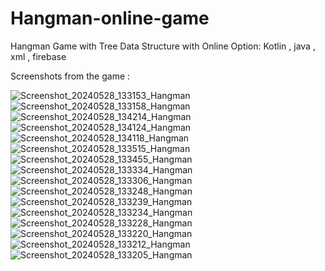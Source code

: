 # Hangman-online-game
Hangman Game with Tree Data Structure with Online Option: Kotlin , java , xml , firebase


Screenshots from the game :




![Screenshot_20240528_133153_Hangman](https://github.com/aymenAbessi/Hangman-online-game/assets/99690345/9af69133-5a37-45b6-a00b-17462548fe38)
![Screenshot_20240528_133158_Hangman](https://github.com/aymenAbessi/Hangman-online-game/assets/99690345/fa6527dd-c05d-4246-a4e5-411740336b99)
![Screenshot_20240528_134214_Hangman](https://github.com/aymenAbessi/Hangman-online-game/assets/99690345/3c455311-3cf8-41bf-8219-7cfd3b01323f)
![Screenshot_20240528_134124_Hangman](https://github.com/aymenAbessi/Hangman-online-game/assets/99690345/62b805d4-96ae-46ed-9d80-8206533f58e9)
![Screenshot_20240528_134118_Hangman](https://github.com/aymenAbessi/Hangman-online-game/assets/99690345/9000467e-65e6-41d8-b622-538d2dc4bab3)
![Screenshot_20240528_133515_Hangman](https://github.com/aymenAbessi/Hangman-online-game/assets/99690345/a7b64ecb-50ed-4ddf-855c-0f4ddb2df178)
![Screenshot_20240528_133455_Hangman](https://github.com/aymenAbessi/Hangman-online-game/assets/99690345/7aadba89-c2ed-446b-823a-7f8b84830b5b)
![Screenshot_20240528_133334_Hangman](https://github.com/aymenAbessi/Hangman-online-game/assets/99690345/8548c570-d175-4974-b757-f14d55f88a95)
![Screenshot_20240528_133306_Hangman](https://github.com/aymenAbessi/Hangman-online-game/assets/99690345/fc807453-4561-4b17-a545-b1e179167abc)
![Screenshot_20240528_133248_Hangman](https://github.com/aymenAbessi/Hangman-online-game/assets/99690345/134720c3-a531-4745-bbdf-ed43ed9092c6)
![Screenshot_20240528_133239_Hangman](https://github.com/aymenAbessi/Hangman-online-game/assets/99690345/8d1de04d-2b59-45d8-a5ad-28cac10b232e)
![Screenshot_20240528_133234_Hangman](https://github.com/aymenAbessi/Hangman-online-game/assets/99690345/d266c5ca-1b64-4a96-9137-af01867c6463)
![Screenshot_20240528_133228_Hangman](https://github.com/aymenAbessi/Hangman-online-game/assets/99690345/2267e5bd-99ec-4f62-9540-d00d4a63e21b)
![Screenshot_20240528_133220_Hangman](https://github.com/aymenAbessi/Hangman-online-game/assets/99690345/fc3ac80f-ee75-47e2-920b-ee98cbdb9b98)
![Screenshot_20240528_133212_Hangman](https://github.com/aymenAbessi/Hangman-online-game/assets/99690345/0ec8744f-bd8e-462b-8146-da9567d1808e)
![Screenshot_20240528_133205_Hangman](https://github.com/aymenAbessi/Hangman-online-game/assets/99690345/afe277bf-fc08-46ee-86b8-2f7bede2dac7)
